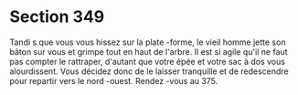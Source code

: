 # Section 349

Tandi s que vous vous hissez sur la plate -forme, le vieil homme
jette son bâton sur vous et grimpe tout en haut de l'arbre. Il est si
agile qu'il ne faut pas compter le rattraper, d'autant que votre épée
et votre sac à dos vous alourdissent. Vous décidez donc de  le
laisser tranquille et de redescendre pour repartir vers le nord -ouest.
Rendez -vous au  375.